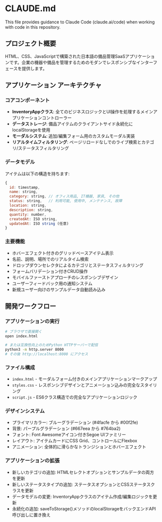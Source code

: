 # CLAUDE.md

This file provides guidance to Claude Code (claude.ai/code) when working with code in this repository.

## プロジェクト概要

HTML、CSS、JavaScriptで構築された日本語の備品管理SaaSアプリケーションです。企業の機器や備品を管理するためのモダンでレスポンシブなインターフェースを提供します。

## アプリケーション アーキテクチャ

### コアコンポーネント
- **InventoryAppクラス**: 全てのビジネスロジックとUI操作を処理するメインアプリケーションコントローラー
- **データストレージ**: 備品アイテムのクライアントサイド永続化にlocalStorageを使用
- **モーダルシステム**: 追加/編集フォーム用のカスタムモーダル実装
- **リアルタイムフィルタリング**: ページリロードなしでのライブ検索とカテゴリ/ステータスフィルタリング

### データモデル
アイテムは以下の構造を持ちます:
```javascript
{
  id: timestamp,
  name: string,
  category: string, // オフィス用品, IT機器, 家具, その他
  status: string,   // 利用可能, 使用中, メンテナンス, 故障
  location: string,
  description: string,
  quantity: number,
  createdAt: ISO string,
  updatedAt: ISO string (任意)
}
```

### 主要機能
- ホバーエフェクト付きのグリッドベースアイテム表示
- 名前、説明、場所でのリアルタイム検索
- ドロップダウンセレクタによるカテゴリとステータスフィルタリング
- フォームバリデーション付きCRUD操作
- モバイルファーストアプローチのレスポンシブデザイン
- ユーザーフィードバック用の通知システム
- 新規ユーザー向けのサンプルデータ自動読み込み

## 開発ワークフロー

### アプリケーションの実行
```bash
# ブラウザで直接開く
open index.html

# または互換性向上のためPython HTTPサーバーで配信
python3 -m http.server 8000
# その後 http://localhost:8000 にアクセス
```

### ファイル構成
- `index.html` - モーダルフォーム付きのメインアプリケーションマークアップ
- `styles.css` - レスポンシブデザインとアニメーション込みの完全なスタイリング
- `script.js` - ES6クラス構造での完全なアプリケーションロジック

### デザインシステム
- プライマリカラー: ブルーグラデーション (#4facfe から #00f2fe)
- 背景: パープルグラデーション (#667eea から #764ba2)
- フォント: Font Awesomeアイコン付きSegoe UIファミリー
- レイアウト: アイテムカードにCSS Grid、コントロールにFlexbox
- アニメーション: 全体的に滑らかなトランジションとホバーエフェクト

### アプリケーションの拡張
- 新しいカテゴリの追加: HTMLセレクトオプションとサンプルデータの両方を更新
- 新しいステータスタイプの追加: ステータスオプションとCSSステータスクラスを更新
- データモデルの変更: InventoryAppクラスのアイテム作成/編集ロジックを更新
- 永続化の追加: saveToStorage()メソッドのlocalStorageをバックエンドAPI呼び出しに置き換え